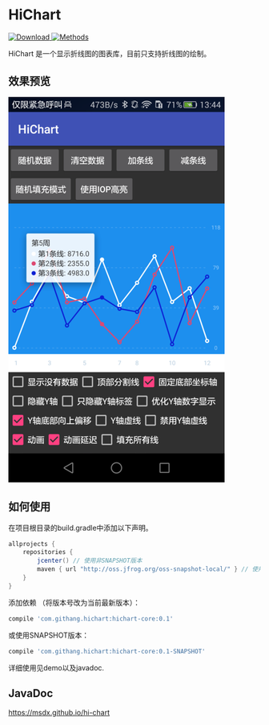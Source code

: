 HiChart 
===
[ ![Download](https://api.bintray.com/packages/msdx/maven/HiChart/images/download.svg) ](https://bintray.com/msdx/maven/HiChart/_latestVersion)
[![Methods](https://img.shields.io/badge/Methods%20and%20size-336%20|%2036%20KB-e91e63.svg)](http://www.methodscount.com/?lib=com.githang%3Astatus-bar-compat%3A0.5.2)

HiChart 是一个显示折线图的图表库，目前只支持折线图的绘制。

## 效果预览
![Demo截图](./images/1.png)

## 如何使用
在项目根目录的build.gradle中添加以下声明。
```groovy
allprojects {
    repositories {
        jcenter() // 使用非SNAPSHOT版本
        maven { url "http://oss.jfrog.org/oss-snapshot-local/" } // 使用SNAPSHOT版本
    }
}
```

添加依赖 （将版本号改为当前最新版本）：
```groovy
compile 'com.githang.hichart:hichart-core:0.1'
```

或使用SNAPSHOT版本：
```groovy
compile 'com.githang.hichart:hichart-core:0.1-SNAPSHOT'
```

详细使用见demo以及javadoc.

## JavaDoc

https://msdx.github.io/hi-chart
